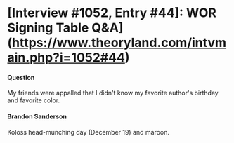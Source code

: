 # [Interview #1052, Entry #44]: WOR Signing Table Q&A](https://www.theoryland.com/intvmain.php?i=1052#44)

#### Question

My friends were appalled that I didn't know my favorite author's birthday and favorite color.

#### Brandon Sanderson

Koloss head-munching day (December 19) and maroon.

